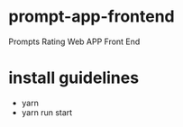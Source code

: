 # prompt-app-frontend
Prompts Rating Web APP Front End

# install guidelines
* yarn
* yarn run start 
